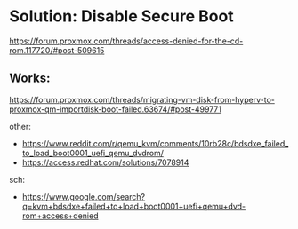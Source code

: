 # Solution: Disable Secure Boot
https://forum.proxmox.com/threads/access-denied-for-the-cd-rom.117720/#post-509615

## Works:
https://forum.proxmox.com/threads/migrating-vm-disk-from-hyperv-to-proxmox-qm-importdisk-boot-failed.63674/#post-499771

other:
- https://www.reddit.com/r/qemu_kvm/comments/10rb28c/bdsdxe_failed_to_load_boot0001_uefi_qemu_dvdrom/
- https://access.redhat.com/solutions/7078914

sch:
- https://www.google.com/search?q=kvm+bdsdxe+failed+to+load+boot0001+uefi+qemu+dvd-rom+access+denied
